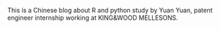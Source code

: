 This is a Chinese blog about R and python study by Yuan Yuan, patent engineer internship working at KING&WOOD MELLESONS.